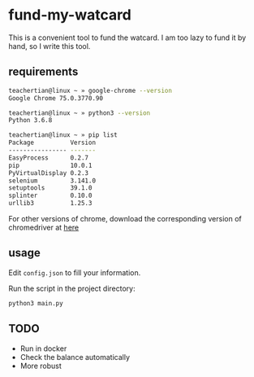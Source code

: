 # fund-my-watcard

This is a convenient tool to fund the watcard. I am too lazy to fund it by hand, so I write this tool.

## requirements

```bash
teachertian@linux ~ » google-chrome --version
Google Chrome 75.0.3770.90 

teachertian@linux ~ » python3 --version
Python 3.6.8

teachertian@linux ~ » pip list                     
Package          Version
---------------- -------
EasyProcess      0.2.7  
pip              10.0.1 
PyVirtualDisplay 0.2.3  
selenium         3.141.0
setuptools       39.1.0 
splinter         0.10.0 
urllib3          1.25.3 
```

For other versions of chrome, download the corresponding version of chromedriver at [here](http://chromedriver.chromium.org/downloads)

## usage

Edit `config.json` to fill your information.

Run the script in the project directory:

```bash
python3 main.py
```

## TODO

- Run in docker
- Check the balance automatically
- More robust
